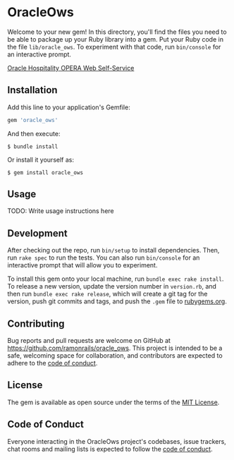 # OracleOws

Welcome to your new gem! In this directory, you'll find the files you need to be able to package up your Ruby library into a gem. Put your Ruby code in the file `lib/oracle_ows`. To experiment with that code, run `bin/console` for an interactive prompt.

[Oracle Hospitality OPERA Web Self-Service](https://docs.oracle.com/cd/E90572_01/index.html)

## Installation

Add this line to your application's Gemfile:

```ruby
gem 'oracle_ows'
```

And then execute:

    $ bundle install

Or install it yourself as:

    $ gem install oracle_ows

## Usage

TODO: Write usage instructions here

## Development

After checking out the repo, run `bin/setup` to install dependencies. Then, run `rake spec` to run the tests. You can also run `bin/console` for an interactive prompt that will allow you to experiment.

To install this gem onto your local machine, run `bundle exec rake install`. To release a new version, update the version number in `version.rb`, and then run `bundle exec rake release`, which will create a git tag for the version, push git commits and tags, and push the `.gem` file to [rubygems.org](https://rubygems.org).

## Contributing

Bug reports and pull requests are welcome on GitHub at https://github.com/ramonrails/oracle_ows. This project is intended to be a safe, welcoming space for collaboration, and contributors are expected to adhere to the [code of conduct](https://github.com/ramonrails/oracle_ows/blob/master/CODE_OF_CONDUCT.md).


## License

The gem is available as open source under the terms of the [MIT License](https://opensource.org/licenses/MIT).

## Code of Conduct

Everyone interacting in the OracleOws project's codebases, issue trackers, chat rooms and mailing lists is expected to follow the [code of conduct](https://github.com/ramonrails/oracle_ows/blob/master/CODE_OF_CONDUCT.md).
